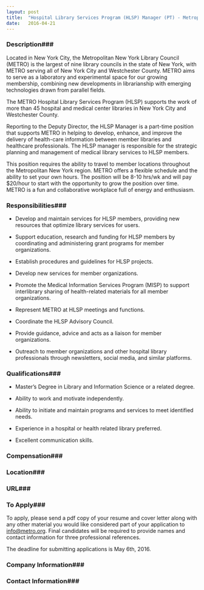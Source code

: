 ```yaml
---
layout: post
title:  "Hospital Library Services Program (HLSP) Manager (PT) - Metropolitan New York Library Council"
date:   2016-04-21
---
```


### Description###

Located in New York City, the Metropolitan New York Library Council (METRO) is the largest of nine library councils in the state of New York, with METRO serving all of New York City and Westchester County.  METRO aims to serve as a laboratory and experimental space for our growing membership, combining new developments in librarianship with emerging technologies drawn from parallel fields.

The METRO Hospital Library Services Program (HLSP) supports the work of more than 45 hospital and medical center libraries in New York City and Westchester County.

Reporting to the Deputy Director, the HLSP Manager is a part-time position that supports METRO in helping to develop, enhance, and improve the delivery of health-care information between member libraries and healthcare professionals. The HLSP manager is responsible for the strategic planning and  management of medical library services to HLSP members.

This position requires the ability to travel to member locations throughout the Metropolitan New York region. METRO offers a flexible schedule and the ability to set your own hours. The position will be 8-10 hrs/wk and will pay $20/hour to start with the opportunity to grow the position over time. METRO is a fun and collaborative workplace full of energy and enthusiasm.


### Responsibilities###

* Develop and maintain services for HLSP members, providing new resources that optimize library services for users.

* Support education, research and funding for HLSP members by coordinating and administering grant programs for member organizations.

* Establish procedures and guidelines for HLSP projects.

* Develop new services for member organizations.

* Promote the Medical Information Services Program (MISP) to support interlibrary sharing of health-related materials for all member organizations.

* Represent METRO at HLSP meetings and functions.

* Coordinate the HLSP Advisory Council.

* Provide guidance, advice and acts as a liaison for member organizations.

* Outreach to member organizations and other hospital library professionals through newsletters, social media, and similar platforms.


### Qualifications###

* Master’s Degree in Library and Information Science or a related degree.

* Ability to work and motivate independently.

* Ability to initiate and maintain programs and services to meet identified needs.

* Experience in a hospital or health related library preferred.

* Excellent communication skills.


### Compensation###




### Location###




### URL###



### To Apply###

To apply, please send a pdf copy of your resume and cover letter along with any other material you would like considered part of your application to info@metro.org. Final candidates will be required to provide names and contact information for three professional references.

The deadline for submitting applications is May 6th, 2016. 


### Company Information###




### Contact Information###



